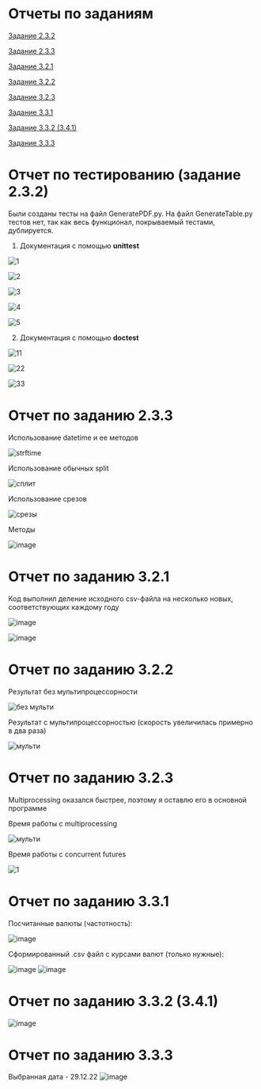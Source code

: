# Отчеты по заданиям

[Задание 2.3.2](#2.3.2)

[Задание 2.3.3](#2.3.3)

[Задание 3.2.1](#3.2.1)

[Задание 3.2.2](#3.2.2)

[Задание 3.2.3](#3.2.3)

[Задание 3.3.1](#3.3.1)

[Задание 3.3.2 (3.4.1)](#3.3.2)

[Задание 3.3.3](#3.3.3)




<a name="2.3.2"></a> 
# Отчет по тестированию (задание 2.3.2)

Были созданы тесты на файл GeneratePDF.py. На файл GenerateTable.py тестов нет, так как весь функционал, покрываемый тестами, дублируется.

1. Документация с помощью **unittest**

![1](https://user-images.githubusercontent.com/103594188/205502650-51699b4f-373a-4018-8ff9-e3af0d7ab519.png)

![2](https://user-images.githubusercontent.com/103594188/205502654-e330f63b-e359-4ed2-98d4-f870fd29890f.png)

![3](https://user-images.githubusercontent.com/103594188/205502655-caf581ab-0b97-4f36-829e-b73759dfe77f.png)

![4](https://user-images.githubusercontent.com/103594188/205502657-bd0cbb7e-e563-4b61-8f73-13846cccacc8.png)

![5](https://user-images.githubusercontent.com/103594188/205502659-3a9abc53-4eb3-4623-8380-047d3f62d36d.png)

2. Документация с помощью **doctest**

![11](https://user-images.githubusercontent.com/103594188/205503923-0d529dfd-db70-49c7-a093-9056c4b5cca0.png)

![22](https://user-images.githubusercontent.com/103594188/205503925-7c3552af-faf6-44bd-a418-0c80ec5438c2.png)

![33](https://user-images.githubusercontent.com/103594188/205503926-2e490e8f-ae9a-4db7-9567-ed09dc586cf6.png)


<a name="2.3.3"></a> 
# Отчет по заданию 2.3.3

Использование datetime и ее методов

![strftime](https://user-images.githubusercontent.com/103594188/205509726-123ea7f2-55e5-48c7-8992-ceb621e016da.png)

Использование обычных split

![сплит](https://user-images.githubusercontent.com/103594188/205509730-cc640039-bbf1-4111-ad2a-5ebc7d331c7f.png)

Использование срезов

![срезы](https://user-images.githubusercontent.com/103594188/205509731-73efb045-9ffd-4d59-b38a-c9eec574e797.png)

Методы

![image](https://user-images.githubusercontent.com/103594188/205509794-c655ba30-9a6d-4e92-bd7c-8bb930a626aa.png)


<a name="3.2.1"></a> 
# Отчет по заданию 3.2.1

Код выполнил деление исходного csv-файла на несколько новых, соответствующих каждому году

![image](https://user-images.githubusercontent.com/103594188/206849394-ab10edbf-34e6-483c-be5b-244dddf34113.png)

![image](https://user-images.githubusercontent.com/103594188/206849970-4b33ce32-83c9-465f-910c-ec42d2ab959d.png)


<a name="3.2.2"></a> 
# Отчет по заданию 3.2.2

Результат без мультипроцессорности

![без мульти](https://user-images.githubusercontent.com/103594188/206872117-3428cb3d-6f09-45a6-bcfd-b1ebfe72f13e.png)


Результат с мультипроцессорностью (скорость увеличилась примерно в два раза)

![мульти](https://user-images.githubusercontent.com/103594188/206872131-fff5c03f-2846-4a81-8dee-7ac0f8932975.png)


<a name="3.2.3"></a> 
# Отчет по заданию 3.2.3

Multiprocessing оказался быстрее, поэтому я оставлю его в основной программе

Время работы с multiprocessing

![мульти](https://user-images.githubusercontent.com/103594188/206875595-b81d8c34-6a30-462f-bbab-dbd1805c1a1f.png)

Время работы с concurrent futures

![1](https://user-images.githubusercontent.com/103594188/206875597-a8eef82b-bf18-42db-8f44-a4ae9ab30b15.png)


<a name="3.3.1"></a>
# Отчет по заданию 3.3.1

Посчитанные валюты (частотность):

![image](https://user-images.githubusercontent.com/103594188/209883541-623b2c23-07ec-4f27-92f1-98b024996417.png)

Сформированный .csv файл с курсами валют (только нужные):

![image](https://user-images.githubusercontent.com/103594188/209883651-05d788c2-4612-4222-8164-332df26c7563.png)
![image](https://user-images.githubusercontent.com/103594188/209883660-107a152c-b138-488f-ac27-f1d0a8c35e26.png)


<a name="3.3.2"></a>
# Отчет по заданию 3.3.2 (3.4.1)

![image](https://user-images.githubusercontent.com/103594188/210007648-1030119a-4e6d-4a2d-874c-1ac0e2d054aa.png)


<a name="3.3.3"></a>
# Отчет по заданию 3.3.3

Выбранная дата - 29.12.22
![image](https://user-images.githubusercontent.com/103594188/210012818-1305afcd-b974-4e42-b523-68f0dd105ac7.png)


